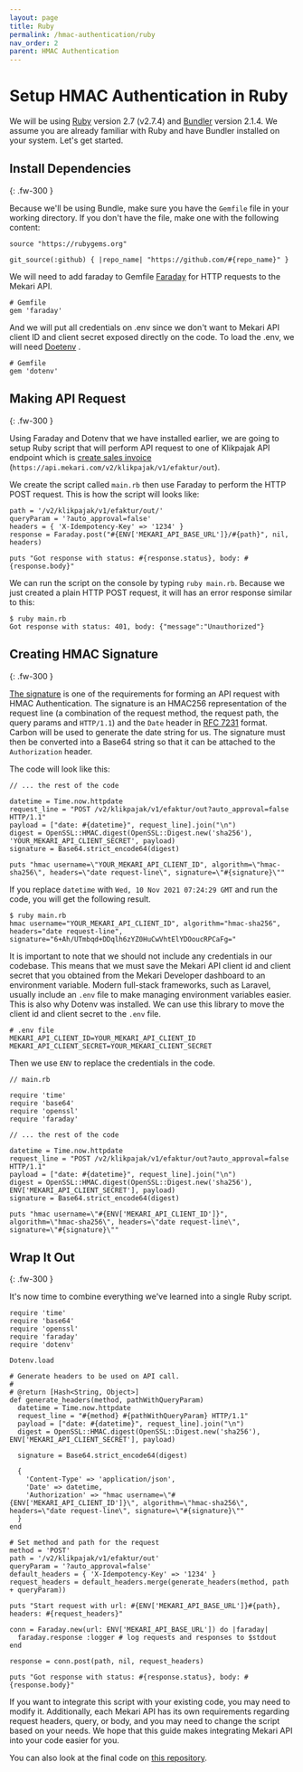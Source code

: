 ```yaml
---
layout: page
title: Ruby
permalink: /hmac-authentication/ruby
nav_order: 2
parent: HMAC Authentication
---
```


# Setup HMAC Authentication in Ruby

We will be using [Ruby](https://www.ruby-lang.org) version 2.7 (v2.7.4) and [Bundler](https://bundler.io) version 2.1.4. We assume you are already familiar with Ruby and have Bundler installed on your system. Let's get started.

## Install Dependencies
{: .fw-300 }

Because we'll be using Bundle, make sure you have the `Gemfile` file in your working directory.
If you don't have the file, make one with the following content: 

```
source "https://rubygems.org"

git_source(:github) { |repo_name| "https://github.com/#{repo_name}" }
```

We will need to add faraday to Gemfile [Faraday](https://lostisland.github.io/faraday) for  HTTP requests to the Mekari API.
```
# Gemfile
gem 'faraday'
```

And we will put all credentials on .env since  we don't want to Mekari API client ID and client secret exposed directly on the code. To load the .env, we will need [Doetenv](https://github.com/bkeepers/dotenv) .

```
# Gemfile
gem 'dotenv'
```

## Making API Request
{: .fw-300 }

Using Faraday and Dotenv that we have installed earlier, we are going to setup Ruby script that will perform API request to one of Klikpajak API endpoint which is [create sales invoice](https://documenter.getpostman.com/view/17365057/U16hrR5d#63ba32aa-0f91-44a5-ab40-a0da6a8bf608) (`https://api.mekari.com/v2/klikpajak/v1/efaktur/out`). 

We create the script called `main.rb` then use Faraday to perform the HTTP POST request. This is how the script will looks like:

```
path = '/v2/klikpajak/v1/efaktur/out/'
queryParam = '?auto_approval=false'
headers = { 'X-Idempotency-Key' => '1234' }
response = Faraday.post("#{ENV['MEKARI_API_BASE_URL']}/#{path}", nil, headers)

puts "Got response with status: #{response.status}, body: #{response.body}"
```

We can run the script on the console by typing `ruby main.rb`. Because we just created a plain HTTP POST request, it will has an error response similar to this: 

```
$ ruby main.rb
Got response with status: 401, body: {"message":"Unauthorized"}
```

## Creating HMAC Signature
{: .fw-300 }

[The signature](/docs/kb/authentication/hmac#generating-signature) is one of the requirements for forming an API request with HMAC Authentication. The signature is an HMAC256 representation of the request line (a combination of the request method, the request path, the query params and `HTTP/1.1`) and the `Date` header in [RFC 7231](https://www.ietf.org/rfc/rfc7231.txt) format. Carbon will be used to generate the date string for us. The signature must then be converted into a Base64 string so that it can be attached to the `Authorization` header.

The code will look like this: 

```
// ... the rest of the code

datetime = Time.now.httpdate
request_line = "POST /v2/klikpajak/v1/efaktur/out?auto_approval=false HTTP/1.1"
payload = ["date: #{datetime}", request_line].join("\n")
digest = OpenSSL::HMAC.digest(OpenSSL::Digest.new('sha256'), 'YOUR_MEKARI_API_CLIENT_SECRET', payload)
signature = Base64.strict_encode64(digest)

puts "hmac username=\"YOUR_MEKARI_API_CLIENT_ID", algorithm=\"hmac-sha256\", headers=\"date request-line\", signature=\"#{signature}\""
```

If you replace `datetime` with `Wed, 10 Nov 2021 07:24:29 GMT` and run the code, you will get the following result.

```
$ ruby main.rb
hmac username="YOUR_MEKARI_API_CLIENT_ID", algorithm="hmac-sha256", headers="date request-line", signature="6+Ah/UTmbqd+DDqlh6zYZ0HuCwVhtElYDOoucRPCaFg="
```

It is important to note that we should not include any credentials in our codebase. This means that we must save the Mekari API client id and client secret that you obtained from the Mekari Developer dashboard to an environment variable. Modern full-stack frameworks, such as Laravel, usually include an `.env` file to make managing environment variables easier. This is also why Dotenv was installed. We can use this library to move the client id and client secret to the `.env` file. 

```
# .env file
MEKARI_API_CLIENT_ID=YOUR_MEKARI_API_CLIENT_ID
MEKARI_API_CLIENT_SECRET=YOUR_MEKARI_CLIENT_SECRET
```

Then we use `ENV` to replace the credentials in the code.

```
// main.rb

require 'time'
require 'base64'
require 'openssl'
require 'faraday'

// ... the rest of the code

datetime = Time.now.httpdate
request_line = "POST /v2/klikpajak/v1/efaktur/out?auto_approval=false HTTP/1.1"
payload = ["date: #{datetime}", request_line].join("\n")
digest = OpenSSL::HMAC.digest(OpenSSL::Digest.new('sha256'), ENV['MEKARI_API_CLIENT_SECRET'], payload)
signature = Base64.strict_encode64(digest)

puts "hmac username=\"#{ENV['MEKARI_API_CLIENT_ID']}", algorithm=\"hmac-sha256\", headers=\"date request-line\", signature=\"#{signature}\""
```

## Wrap It Out
{: .fw-300 }

It's now time to combine everything we've learned into a single Ruby script.

```
require 'time'
require 'base64'
require 'openssl'
require 'faraday'
require 'dotenv'

Dotenv.load

# Generate headers to be used on API call.
#
# @return [Hash<String, Object>]
def generate_headers(method, pathWithQueryParam)
  datetime = Time.now.httpdate
  request_line = "#{method} #{pathWithQueryParam} HTTP/1.1"
  payload = ["date: #{datetime}", request_line].join("\n")
  digest = OpenSSL::HMAC.digest(OpenSSL::Digest.new('sha256'), ENV['MEKARI_API_CLIENT_SECRET'], payload)

  signature = Base64.strict_encode64(digest)

  {
    'Content-Type' => 'application/json',
    'Date' => datetime,
    'Authorization' => "hmac username=\"#{ENV['MEKARI_API_CLIENT_ID']}\", algorithm=\"hmac-sha256\", headers=\"date request-line\", signature=\"#{signature}\""
  }
end

# Set method and path for the request
method = 'POST'
path = '/v2/klikpajak/v1/efaktur/out'
queryParam = '?auto_approval=false'
default_headers = { 'X-Idempotency-Key' => '1234' }
request_headers = default_headers.merge(generate_headers(method, path + queryParam))

puts "Start request with url: #{ENV['MEKARI_API_BASE_URL']}#{path}, headers: #{request_headers}"

conn = Faraday.new(url: ENV['MEKARI_API_BASE_URL']) do |faraday|
  faraday.response :logger # log requests and responses to $stdout
end

response = conn.post(path, nil, request_headers)

puts "Got response with status: #{response.status}, body: #{response.body}"
```

If you want to integrate this script with your existing code, you may need to modify it. Additionally, each Mekari API has its own requirements regarding request headers, query, or body, and you may need to change the script based on your needs. We hope that this guide makes integrating Mekari API into your code easier for you.

You can also look at the final code on [this repository](https://github.com/mekari-engineering/mekari-api-hmac-example-ruby).








